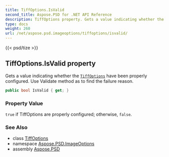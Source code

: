```yaml
---
title: TiffOptions.IsValid
second_title: Aspose.PSD for .NET API Reference
description: TiffOptions property. Gets a value indicating whether the TiffOptions have been properly configured. Use Validate method as to find the failure reason
type: docs
weight: 260
url: /net/aspose.psd.imageoptions/tiffoptions/isvalid/
---
```

{{< psd/tize >}}
## TiffOptions.IsValid property

Gets a value indicating whether the [`TiffOptions`](../) have been properly configured. Use Validate method as to find the failure reason.

```csharp
public bool IsValid { get; }
```

### Property Value

`true` if TiffOptions are properly configured; otherwise, `false`.

### See Also

* class [TiffOptions](../)
* namespace [Aspose.PSD.ImageOptions](../../tiffoptions/)
* assembly [Aspose.PSD](../../../)


